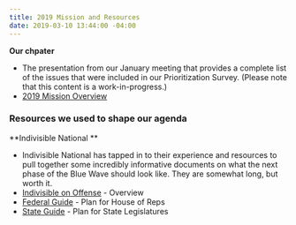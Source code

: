 ```yaml
---
title: 2019 Mission and Resources
date: 2019-03-10 13:44:00 -04:00
---
```


**Our chpater**
* The presentation from our January meeting that provides a complete list of the issues that were included in our Prioritization Survey. (Please note that this content is a work-in-progress.)
* [2019 Mission Overview](http://indivisibleandoverma.com/issues/mission-overview.html)

### Resources we used to shape our agenda

**Indivisible National **
* Indivisible National has tapped in to their experience and resources to pull together some incredibly informative documents on what the next phase of the Blue Wave should look like. They are somewhat long, but worth it.
* [Indivisible on Offense](https://indivisible.org/blog/introducing-indivisible-offense) - Overview
* [Federal Guide](https://indivisible.org/campaign/indivisible-whats-next?akid=.82.XPFQeS&rd=1&t=12) - Plan for House of Reps
* [State Guide](https://indivisible.org/campaign/indivisible-whats-next?akid=.82.XPFQeS&rd=1&t=13) - Plan for State Legislatures